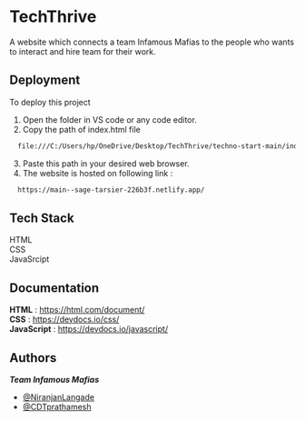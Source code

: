 
# TechThrive

A website which connects a team Infamous Mafias to the people who wants to interact and hire team for their work.


## Deployment

To deploy this project

1) Open the folder in VS code or any code editor.
2) Copy the path of index.html file

```bash
  file:///C:/Users/hp/OneDrive/Desktop/TechThrive/techno-start-main/index.html
```

3) Paste this path in your desired web browser.
4) The website is hosted on following link : 
```bash
  https://main--sage-tarsier-226b3f.netlify.app/
```


## Tech Stack

HTML \
CSS \
JavaSrcipt




## Documentation


**HTML** : https://html.com/document/ \
**CSS** : https://devdocs.io/css/ \
**JavaScript** : https://devdocs.io/javascript/
## Authors

***Team Infamous Mafias***

- [@NiranjanLangade](https://github.com/NiranjanLangade)
- [@CDTprathamesh](https://github.com/CDTprathamesh)

